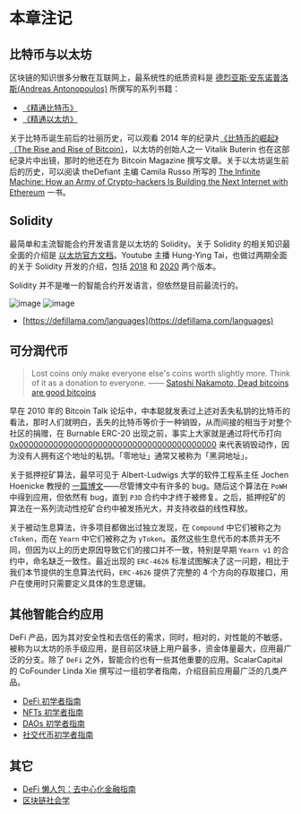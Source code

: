 
# 本章注记

## 比特币与以太坊
区块链的知识很多分散在互联网上，最系统性的纸质资料是 [德烈亚斯·安东诺普洛斯(Andreas Antonopoulos)](https://en.wikipedia.org/wiki/Andreas_Antonopoulos) 所撰写的系列书籍：
- [《精通比特币》](https://github.com/bitcoinbook/bitcoinbook)
- [《精通以太坊》](https://github.com/ethereumbook/ethereumbook)

关于比特币诞生前后的壮丽历史，可以观看 2014 年的纪录片[《比特币的崛起》（The Rise and Rise of Bitcoin）](https://www.bilibili.com/video/BV1K441177JB)，以太坊的创始人之一 Vitalik Buterin 也在这部纪录片中出镜，那时的他还在为 Bitcoin Magazine 撰写文章。关于以太坊诞生前后的历史，可以阅读 theDefiant 主编 Camila Russo 所写的 [The Infinite Machine: How an Army of Crypto-hackers Is Building the Next Internet with Ethereum](https://www.amazon.co.uk/Infinite-Machine-Crypto-hackers-Building-Internet-ebook/dp/B07X8HS2WC) 一书。

## Solidity
最简单和主流智能合约开发语言是以太坊的 Solidity。关于 Solidity 的相关知识最全面的介绍是 [以太坊官方文档](https://docs.soliditylang.org/)。Youtube 主播 Hung-Ying Tai，也做过两期全面的关于 Solidity 开发的介绍，包括 [2018](https://www.youtube.com/watch?v=z2FEikbDqoA&list=PLHmOMPRfmOxSJcrlwyandWYiuP9ZAMYoF) 和 [2020](https://www.youtube.com/watch?v=l6xmGVweJyk&list=PLHmOMPRfmOxQ3HSlId8KAKxnt8yuyTZVk) 两个版本。

Solidity 并不是唯一的智能合约开发语言，但依然是目前最流行的。

![image](https://user-images.githubusercontent.com/2507027/190984722-3667a8de-d6d4-4b76-8099-8ba0086e588b.png)
![image](https://user-images.githubusercontent.com/2507027/190984962-7461d5db-a289-4973-a1a1-25b7f8141fe4.png)
- [https://defillama.com/languages](https://defillama.com/languages)

## 可分润代币

> Lost coins only make everyone else's coins worth slightly more. Think of it as a donation to everyone.
> —— [Satoshi Nakamoto, Dead bitcoins are good bitcoins](https://bitcointalk.org/index.php?topic=198.msg1647#msg1647)

早在 2010 年的 Bitcoin Talk 论坛中，中本聪就发表过上述对丢失私钥的比特币的看法，那时人们就明白，丢失的比特币等价于一种销毁，从而间接的相当于对整个社区的捐赠，在 Burnable ERC-20 出现之前，事实上大家就是通过将代币打向 [0x0000000000000000000000000000000000000000]() 来代表销毁动作，因为没有人拥有这个地址的私钥。「零地址」通常又被称为「黑洞地址」。

关于抵押挖矿算法，最早可见于 Albert-Ludwigs 大学的软件工程系主任 Jochen Hoenicke 教授的 [一篇博文](https://test.jochen-hoenicke.de/crypto/ponzitoken/)——尽管博文中有许多的 bug。随后这个算法在 `PoWH` 中得到应用，但依然有 bug，直到 `P3D` 合约中才终于被修复。之后，抵押挖矿的算法在一系列流动性挖矿合约中被发扬光大，并支持收益的线性释放。

关于被动生息算法，许多项目都做出过独立发现，在 `Compound` 中它们被称之为 `cToken`，而在 `Yearn` 中它们被称之为 `yToken`。虽然这些生息代币的本质并无不同，但因为以上的历史原因导致它们的接口并不一致，特别是早期 `Yearn v1` 的合约中，命名缺乏一致性。最近出现的 `ERC-4626` 标准试图解决了这一问题，相比于我们本节提供的生息算法代码，`ERC-4626` 提供了完整的 4 个方向的存取接口，用户在使用时只需要定义具体的生息逻辑。


## 其他智能合约应用

DeFi 产品，因为其对安全性和去信任的需求，同时，相对的，对性能的不敏感，被称为以太坊的杀手级应用，是目前区块链上用户最多，资金体量最大，应用最广泛的分支。除了 `DeFi` 之外，智能合约也有一些其他重要的应用。ScalarCapital 的 CoFounder Linda Xie 撰写过一组初学者指南，介绍目前应用最广泛的几类产品。

- [DeFi 初学者指南](https://www.matataki.io/p/10718)
- [NFTs 初学者指南]()
- [DAOs 初学者指南]()
- [社交代币初学者指南](https://www.matataki.io/p/10876)

## 其它
- [DeFi 懒人包：去中心化金融指南](https://blocktrend.gitbook.io/defi/)
- [区块链社会学](https://matataki.io/p/4804)

